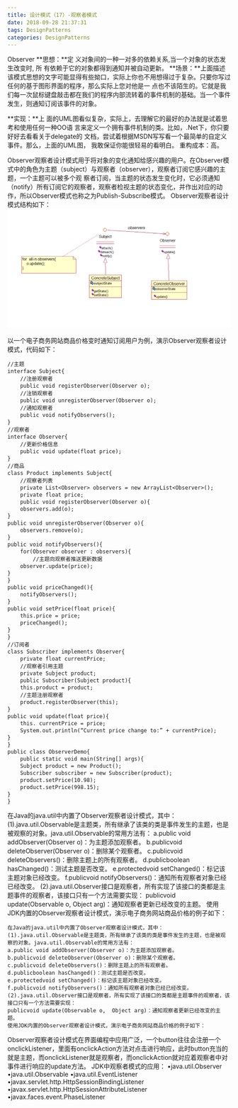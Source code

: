 ```yaml
---
title: 设计模式（17）-观察者模式
date: 2018-09-28 21:37:31
tags: DesignPatterns
categories: DesignPatterns
---
```

Observer
**思想：**定 义对象间的一种一对多的依赖关系,当一个对象的状态发生改变时, 所 有依赖于它的对象都得到通知并被自动更新。
**场景：**上面描述该模式思想的文字可能显得有些拗口，实际上你也不用想得过于复杂。只要你写过任何的基于图形界面的程序，那么实际上您对他是一 点也不该陌生的。它就是我们每一次鼠标键盘敲击都在我们的程序内部流转着的事件机制的基础。当一个事件发生，则通知订阅该事件的对象。
<!-- more -->
**实现：**上 面的UML图看似复杂，实际上，去理解它的最好的办法就是试着思考和使用任何一种OO语 言来定义一个拥有事件机制的类。比如，.Net下，你只要好好去看看关于delegate的 文档，尝试着根据MSDN写写看一个最简单的自定义事件。那么，上面的UML图， 我敢保证你能很轻易的看明白。
重构成本：高。

Observer观察者设计模式用于将对象的变化通知给感兴趣的用户。在Observer模式中的角色为主题（subject）与观察者（observer），观察者订阅它感兴趣的主题，一个主题可以被多个观 察者订阅，当主题的状态发生变化时，它必须通知（notify）所有订阅它的观察者，观察者检视主题的状态变化，并作出对应的动作，所以Observer模式也称之为Publish-Subscribe模式。 Observer观察者设计模式结构如下：
![这里写图片描述](2018/09/28/设计模式（17）-观察者模式/20161027184708005.png)

以一个电子商务网站商品价格变时通知订阅用户为例，演示Observer观察者设计模式，代码如下：

```
//主题
interface Subject{
	//注册观察者
	public void registerObserver(Observer o);
	//注销观察者
	public void unregisterObserver(Observer o);
	//通知观察者
	public void notifyObservers();
}
//观察者
interface Observer{
	//更新价格信息
	public void update(float price);
}
//商品
class Product implements Subject{
	//观察者列表
	private List<Observer> observers = new ArrayList<Observer>();
	private float price;
	public void registerObserver(Observer o){
	observers.add(o);
}
public void unregisterObserver(Observer o){
	observers.remove(o);
}
public void notifyObservers(){
	for(Observer observer : observers){
		//主题向观察者推送更新数据
	observer.update(price);
}
}
public void priceChanged(){
	notifyObservers();
}
public void setPrice(float price){
	this.price = price;
	priceChanged();
}
}
//订阅者
class Subscriber implements Observer{
	private float currentPrice;
	//观察者引用主题
	private Subject product;
	public Subscriber(Subject product){
	this.product = product;
	//主题注册观察者
	product.registerObserver(this);
}
public void update(float price){
	this. currentPrice = price;
	System.out.println(“Current price change to:” + currentPrice);
}
}
public class ObserverDemo{
	public static void main(String[] args){
	Subject product = new Product();
	Subscriber subscriber = new Subscriber(product);
	product.setPrice(10.98);
	product.setPrice(998.15);
}
}
```
在Java的java.util中内置了Observer观察者设计模式，其中：
(1).java.util.Observable是主题类，所有继承了该类的类是事件发生的主题，也是被观察的对象。java.util.Observable的常用方法有：
a.public void addObserver(Observer o)：为主题添加观察者。
b.publicvoid deleteObserver(Observer o)：删除某个观察者。
c.publicvoid deleteObservers()：删除主题上的所有观察者。
d.publicboolean hasChanged()：测试主题是否改变。
e.protectedvoid setChanged()：标记该主题对象已经改变。
f.publicvoid notifyObservers()：通知所有观察者对象已经已经改变。
(2).java.util.Observer接口是观察者，所有实现了该接口的类都是主题事件的观察者，该接口只有一个方法需要实现：
publicvoid update(Observable o,  Object arg)：通知观察者更新已经改变的主题。
使用JDK内置的Observer观察者设计模式，演示电子商务网站商品价格的例子如下：

```
在Java的java.util中内置了Observer观察者设计模式，其中：
(1).java.util.Observable是主题类，所有继承了该类的类是事件发生的主题，也是被观察的对象。java.util.Observable的常用方法有：
a.public void addObserver(Observer o)：为主题添加观察者。
b.publicvoid deleteObserver(Observer o)：删除某个观察者。
c.publicvoid deleteObservers()：删除主题上的所有观察者。
d.publicboolean hasChanged()：测试主题是否改变。
e.protectedvoid setChanged()：标记该主题对象已经改变。
f.publicvoid notifyObservers()：通知所有观察者对象已经已经改变。
(2).java.util.Observer接口是观察者，所有实现了该接口的类都是主题事件的观察者，该接口只有一个方法需要实现：
publicvoid update(Observable o,  Object arg)：通知观察者更新已经改变的主题。
使用JDK内置的Observer观察者设计模式，演示电子商务网站商品价格的例子如下：
```
Observer观察者设计模式在界面编程中应用广泛，一个button往往会注册一个onclickListener，里面有onclickAction方法对点击进行响应，此时button充当的就是主题，而onclickListener就是观察者，而onclickAction就对应着观察者中对事件进行响应的update方法。
JDK中观察者模式的应用：
•java.util.Observer
•java.util.Observable
•java.util.EventListener
•javax.servlet.http.HttpSessionBindingListener
•javax.servlet.http.HttpSessionAttributeListener
•javax.faces.event.PhaseListener
